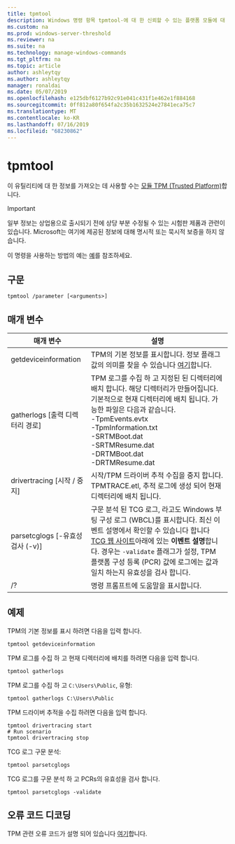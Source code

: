 ```yaml
---
title: tpmtool
description: Windows 명령 항목 tpmtool-에 대 한 신뢰할 수 있는 플랫폼 모듈에 대 한 정보를 가져옵니다.
ms.custom: na
ms.prod: windows-server-threshold
ms.reviewer: na
ms.suite: na
ms.technology: manage-windows-commands
ms.tgt_pltfrm: na
ms.topic: article
author: ashleytqy
ms.author: ashleytqy
manager: ronaldai
ms.date: 05/07/2019
ms.openlocfilehash: e125dbf6127b92c91e041c431f1e462e1f884168
ms.sourcegitcommit: 0ff812a80f654fa2c35b1632524e27841eca75c7
ms.translationtype: MT
ms.contentlocale: ko-KR
ms.lasthandoff: 07/16/2019
ms.locfileid: "68230862"
---
```

# <a name="tpmtool"></a>tpmtool

이 유틸리티에 대 한 정보를 가져오는 데 사용할 수는 [모듈 TPM (Trusted Platform)](https://docs.microsoft.com/windows/security/information-protection/tpm/trusted-platform-module-overview)합니다.

>[!IMPORTANT]
>일부 정보는 상업용으로 출시되기 전에 상당 부분 수정될 수 있는 시험판 제품과 관련이 있습니다. Microsoft는 여기에 제공된 정보에 대해 명시적 또는 묵시적 보증을 하지 않습니다.

이 명령을 사용하는 방법의 예는 [예](#tpmtool_examples)를 참조하세요.

## <a name="syntax"></a>구문

```
tpmtool /parameter [<arguments>]
```
## <a name="parameters"></a>매개 변수

|매개 변수|설명|
|---------|-----------|
|getdeviceinformation|TPM의 기본 정보를 표시합니다. 정보 플래그 값의 의미를 찾을 수 있습니다 [여기](https://docs.microsoft.com/windows/desktop/SecProv/win32-tpm-isreadyinformation#parameters)합니다.|
|gatherlogs [출력 디렉터리 경로]|TPM 로그를 수집 하 고 지정된 된 디렉터리에 배치 합니다. 해당 디렉터리가 만들어집니다. 기본적으로 현재 디렉터리에 배치 됩니다. 가능한 파일은 다음과 같습니다. </br>-TpmEvents.evtx</br>-TpmInformation.txt</br>-SRTMBoot.dat</br>-SRTMResume.dat</br>-DRTMBoot.dat</br>-DRTMResume.dat</br>|
|drivertracing [시작 / 중지]|시작/TPM 드라이버 추적 수집을 중지 합니다. TPMTRACE.etl, 추적 로그에 생성 되어 현재 디렉터리에 배치 됩니다.|
|parsetcglogs [-유효성 검사 (-v)]|구문 분석 된 TCG 로그, 라고도 Windows 부팅 구성 로그 (WBCL)를 표시합니다. 최신 이벤트 설명에서 확인할 수 있습니다 합니다 [TCG 웹 사이트](https://trustedcomputinggroup.org/resource/pc-client-specific-platform-firmware-profile-specification/)아래에 있는 **이벤트 설명**합니다. 경우는 `-validate` 플래그가 설정, TPM 플랫폼 구성 등록 (PCR) 값에 로그에는 값과 일치 하는지 유효성을 검사 합니다.|
|/?|명령 프롬프트에 도움말을 표시합니다.|

## <a name="tpmtool_examples"></a>예제

TPM의 기본 정보를 표시 하려면 다음을 입력 합니다.
```
tpmtool getdeviceinformation
```
TPM 로그를 수집 하 고 현재 디렉터리에 배치를 하려면 다음을 입력 합니다.
```
tpmtool gatherlogs
```
TPM 로그를 수집 하 고 `C:\Users\Public`, 유형:
```
tpmtool gatherlogs C:\Users\Public
```
TPM 드라이버 추적을 수집 하려면 다음을 입력 합니다.
```
tpmtool drivertracing start
# Run scenario
tpmtool drivertracing stop
```
TCG 로그 구문 분석:
```
tpmtool parsetcglogs
```
TCG 로그를 구문 분석 하 고 PCRs의 유효성을 검사 합니다.
```
tpmtool parsetcglogs -validate
```

## <a name="decoding-error-codes"></a>오류 코드 디코딩

TPM 관련 오류 코드가 설명 되어 있습니다 [여기](https://docs.microsoft.com/windows/desktop/com/com-error-codes-6)합니다.
